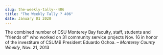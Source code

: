 ```yaml
---
slug: the-weekly-tally--406
title: "The Weekly Tally ? 406"
date: January 01 2020
---
```


<p>The combined number of CSU Monterey Bay faculty, staff, students and "friends of" who worked on 31 community service projects Nov. 16 in honor of the investiture of CSUMB President Eduardo Ochoa. – <em>Monterey County Weekly</em>, Nov. 21, 2013
</p>
